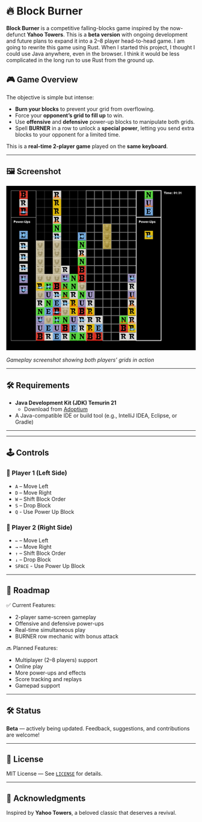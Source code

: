 # 🔥 Block Burner

**Block Burner** is a competitive falling-blocks game inspired by the now-defunct **Yahoo Towers**. This is a **beta version** with ongoing development and future plans to expand it into a 2–8 player head-to-head game. 
I am going to rewrite this game using Rust. When I started this project, I thought I could use Java anywhere, even in the browser. I think it would be less complicated in the long run to use Rust from the ground up.

## 🎮 Game Overview

The objective is simple but intense:

- **Burn your blocks** to prevent your grid from overflowing.
- Force your **opponent’s grid to fill up** to win.
- Use **offensive** and **defensive** power-up blocks to manipulate both grids.
- Spell **BURNER** in a row to unlock a **special power**, letting you send extra blocks to your opponent for a limited time.

This is a **real-time 2-player game** played on the **same keyboard**.

---

## 🖼️ Screenshot

![Block Burner Gameplay](screenshot.png)

*Gameplay screenshot showing both players’ grids in action*

---

## 🛠 Requirements

- **Java Development Kit (JDK) Temurin 21**
  - Download from [Adoptium](https://adoptium.net/)
- A Java-compatible IDE or build tool (e.g., IntelliJ IDEA, Eclipse, or Gradle)

---

---

## 🕹️ Controls

### 👤 Player 1 (Left Side)
- `A` – Move Left  
- `D` – Move Right  
- `W` – Shift Block Order  
- `S` – Drop Block
- `Q` - Use Power Up Block 

### 👤 Player 2 (Right Side)
- `←` – Move Left  
- `→` – Move Right  
- `↑` – Shift Block Order  
- `↓` – Drop Block
- `SPACE` - Use Power Up Block  

---

## 🚧 Roadmap

✅ Current Features:
- 2-player same-screen gameplay  
- Offensive and defensive power-ups  
- Real-time simultaneous play  
- BURNER row mechanic with bonus attack

🔜 Planned Features:
- Multiplayer (2–8 players) support  
- Online play  
- More power-ups and effects  
- Score tracking and replays  
- Gamepad support

---

## 🛠 Status

**Beta** — actively being updated. Feedback, suggestions, and contributions are welcome!

---

## 📜 License

MIT License — See [`LICENSE`](./LICENSE) for details.

---

## 🙏 Acknowledgments

Inspired by **Yahoo Towers**, a beloved classic that deserves a revival.
